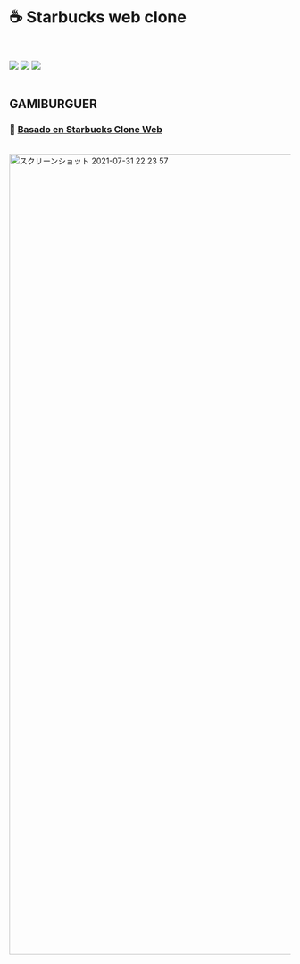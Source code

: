# ☕️ Starbucks web clone
</br>

<img src="https://img.shields.io/badge/HTML5-E34F26.svg?&style=for-the-badge&logo=HTML5&logoColor=white" /> <img src="https://img.shields.io/badge/CSS3-1572B6.svg?&style=for-the-badge&logo=CSS3&logoColor=white" /> <img src="https://img.shields.io/badge/javascript-F7DF1E.svg?&style=for-the-badge&logo=javascript&logoColor=black" />
</br>
</br>

## GAMIBURGUER
 ### 📎 [Basado en Starbucks Clone Web](https://lm-channel-team-project.github.io/starbucks-web-clone-team12/)
 </br>

<img width="1434" alt="スクリーンショット 2021-07-31 22 23 57" src="https://user-images.githubusercontent.com/77221488/127741321-49e2bc24-0ea4-41fd-8d34-2a110ce119ca.png">